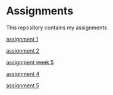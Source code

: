 # Assignments
This repository contains my assignments

[assignment 1](https://github.com/DavidvanSon/Assignments/blob/master/Assignment_week_2%20(1).ipynb)

[assignment 2](https://github.com/DavidvanSon/Assignments/blob/master/Assignment_week_4%20(1).ipynb)

[assignment week 5](https://github.com/DavidvanSon/Assignments/blob/master/Assignment_week_5-checkpoint.ipynb)

[assignment 4](https://github.com/DavidvanSon/Assignments/blob/master/assignment4.ipynb)

[assignment 5](https://github.com/DavidvanSon/Assignments/blob/master/assignment5-Copy1.ipynb)
